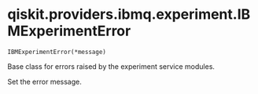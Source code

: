 # qiskit.providers.ibmq.experiment.IBMExperimentError

`IBMExperimentError(*message)`

Base class for errors raised by the experiment service modules.

Set the error message.
